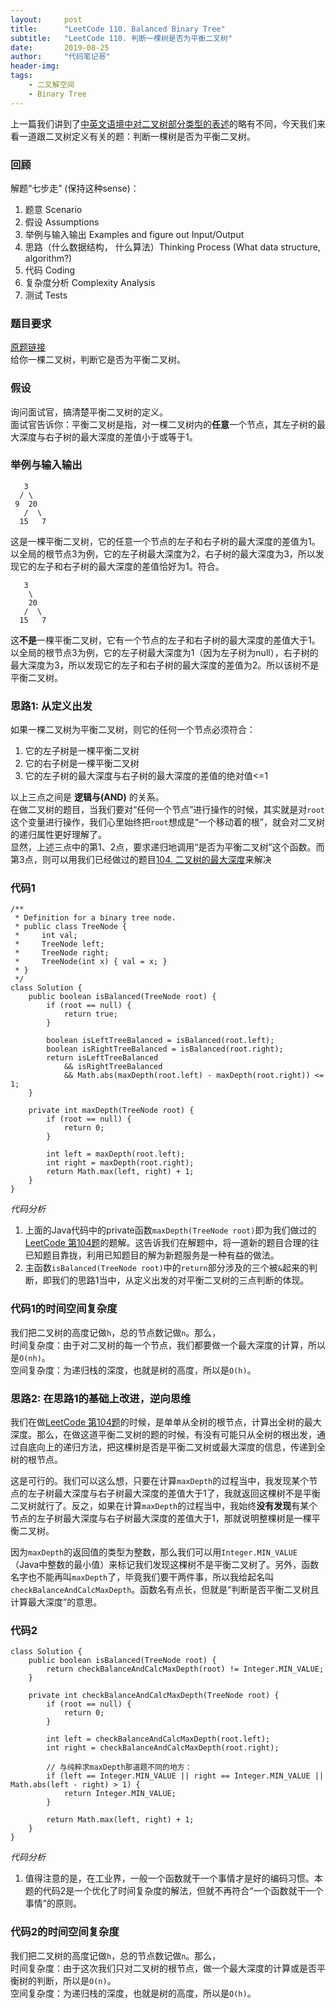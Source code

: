 ```yaml
---
layout:     post
title:      "LeetCode 110. Balanced Binary Tree"
subtitle:   "LeetCode 110. 判断一棵树是否为平衡二叉树"
date:       2019-08-25
author:     "代码笔记哥"
header-img:
tags:
    - 二叉解空间
    - Binary Tree
---
```

上一篇我们讲到了[中英文语境中对二叉树部分类型的表述](http://starwavelin.com/2019/08/24/types-of-binary-trees/)的略有不同，今天我们来看一道跟二叉树定义有关的题：判断一棵树是否为平衡二叉树。

### 回顾
解题“七步走” (保持这种sense)：  
1. 题意 Scenario
2. 假设 Assumptions
3. 举例与输入输出 Examples and figure out Input/Output
4. 思路（什么数据结构， 什么算法）Thinking Process (What data structure, algorithm?)
5. 代码 Coding
6. 复杂度分析 Complexity Analysis
7. 测试 Tests

### 题目要求
[原题链接](https://leetcode.com/problems/balanced-binary-tree/)  
给你一棵二叉树，判断它是否为平衡二叉树。

### 假设
询问面试官，搞清楚平衡二叉树的定义。  
面试官告诉你：平衡二叉树是指，对一棵二叉树内的**任意**一个节点，其左子树的最大深度与右子树的最大深度的差值小于或等于1。

### 举例与输入输出
```
   3
  / \
 9  20
   /  \
  15   7
```
这是一棵平衡二叉树，它的任意一个节点的左子和右子树的最大深度的差值为1。以全局的根节点3为例，它的左子树最大深度为2，右子树的最大深度为3，所以发现它的左子和右子树的最大深度的差值恰好为1。符合。

```
   3
    \
    20
   /  \
  15   7
```
这**不是**一棵平衡二叉树，它有一个节点的左子和右子树的最大深度的差值大于1。以全局的根节点3为例，它的左子树最大深度为1（因为左子树为null），右子树的最大深度为3，所以发现它的左子和右子树的最大深度的差值为2。所以该树不是平衡二叉树。

### 思路1: 从定义出发
如果一棵二叉树为平衡二叉树，则它的任何一个节点必须符合：
1. 它的左子树是一棵平衡二叉树
2. 它的右子树是一棵平衡二叉树
3. 它的左子树的最大深度与右子树的最大深度的差值的绝对值<=1  

以上三点之间是 **逻辑与(AND)** 的关系。  
在做二叉树的题目，当我们要对“任何一个节点”进行操作的时候，其实就是对`root`这个变量进行操作，我们心里始终把`root`想成是“一个移动着的根”，就会对二叉树的递归属性更好理解了。  
显然，上述三点中的第1、2点，要求递归地调用“是否为平衡二叉树”这个函数。而第3点，则可以用我们已经做过的题目[104. 二叉树的最大深度](http://starwavelin.com/2019/08/17/LC-104-maximum-depth-of-binary-tree/)来解决

### 代码1
```
/**
 * Definition for a binary tree node.
 * public class TreeNode {
 *     int val;
 *     TreeNode left;
 *     TreeNode right;
 *     TreeNode(int x) { val = x; }
 * }
 */
class Solution {
    public boolean isBalanced(TreeNode root) {
        if (root == null) {
            return true;
        }

        boolean isLeftTreeBalanced = isBalanced(root.left);
        boolean isRightTreeBalanced = isBalanced(root.right);
        return isLeftTreeBalanced
            && isRightTreeBalanced
            && Math.abs(maxDepth(root.left) - maxDepth(root.right)) <= 1;
    }

    private int maxDepth(TreeNode root) {
        if (root == null) {
            return 0;
        }

        int left = maxDepth(root.left);
        int right = maxDepth(root.right);
        return Math.max(left, right) + 1;
    }
}
```

*代码分析*  
1. 上面的Java代码中的private函数`maxDepth(TreeNode root)`即为我们做过的[LeetCode 第104题](http://starwavelin.com/2019/08/17/LC-104-maximum-depth-of-binary-tree/)的题解。这告诉我们在解题中，将一道新的题目合理的往已知题目靠拢，利用已知题目的解为新题服务是一种有益的做法。
2. 主函数`isBalanced(TreeNode root)`中的`return`部分涉及的三个被`&`起来的判断，即我们的思路1当中，从定义出发的对平衡二叉树的三点判断的体现。

### 代码1的时间空间复杂度
我们把二叉树的高度记做`h`，总的节点数记做`n`。那么，  
时间复杂度：由于对二叉树的每一个节点，我们都要做一个最大深度的计算，所以是`O(nh)`。  
空间复杂度：为递归栈的深度，也就是树的高度，所以是`O(h)`。

### 思路2: 在思路1的基础上改进，逆向思维
我们在做[LeetCode 第104题](http://starwavelin.com/2019/08/17/LC-104-maximum-depth-of-binary-tree/)的时候，是单单从全树的根节点，计算出全树的最大深度。那么，在做这道平衡二叉树的题的时候，有没有可能只从全树的根出发，通过自底向上的递归方法，把这棵树是否是平衡二叉树或最大深度的信息，传递到全树的根节点。

这是可行的。我们可以这么想，只要在计算`maxDepth`的过程当中，我发现某个节点的左子树最大深度与右子树最大深度的差值大于1了，我就返回这棵树不是平衡二叉树就行了。反之，如果在计算`maxDepth`的过程当中，我始终**没有发现**有某个节点的左子树最大深度与右子树最大深度的差值大于1，那就说明整棵树是一棵平衡二叉树。

因为`maxDepth`的返回值的类型为整数，那么我们可以用`Integer.MIN_VALUE`（Java中整数的最小值）来标记我们发现这棵树不是平衡二叉树了。另外，函数名字也不能再叫`maxDepth`了，毕竟我们要干两件事，所以我给起名叫`checkBalanceAndCalcMaxDepth`。函数名有点长，但就是“判断是否平衡二叉树且计算最大深度”的意思。

### 代码2
```
class Solution {
    public boolean isBalanced(TreeNode root) {
        return checkBalanceAndCalcMaxDepth(root) != Integer.MIN_VALUE;
    }

    private int checkBalanceAndCalcMaxDepth(TreeNode root) {
        if (root == null) {
            return 0;
        }

        int left = checkBalanceAndCalcMaxDepth(root.left);
        int right = checkBalanceAndCalcMaxDepth(root.right);

        // 与纯粹求maxDepth那道题不同的地方：
        if (left == Integer.MIN_VALUE || right == Integer.MIN_VALUE || Math.abs(left - right) > 1) {
            return Integer.MIN_VALUE;
        }

        return Math.max(left, right) + 1;
    }
}
```

*代码分析*
1. 值得注意的是，在工业界，一般一个函数就干一个事情才是好的编码习惯。本题的代码2是一个优化了时间复杂度的解法，但就不再符合“一个函数就干一个事情”的原则。

### 代码2的时间空间复杂度
我们把二叉树的高度记做`h`，总的节点数记做`n`。那么，  
时间复杂度：由于这次我们只对二叉树的根节点，做一个最大深度的计算或是否平衡树的判断，所以是`O(n)`。  
空间复杂度：为递归栈的深度，也就是树的高度，所以是`O(h)`。
